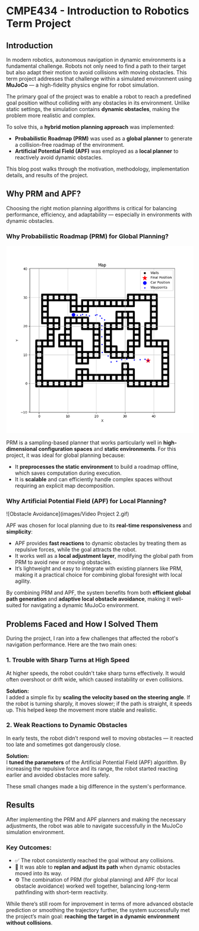 # CMPE434 - Introduction to Robotics Term Project

## Introduction

In modern robotics, autonomous navigation in dynamic environments is a fundamental challenge. Robots not only need to find a path to their target but also adapt their motion to avoid collisions with moving obstacles. This term project addresses that challenge within a simulated environment using **MuJoCo** — a high-fidelity physics engine for robot simulation.

The primary goal of the project was to enable a robot to reach a predefined goal position without colliding with any obstacles in its environment. Unlike static settings, the simulation contains **dynamic obstacles**, making the problem more realistic and complex.

To solve this, a **hybrid motion planning approach** was implemented:
- **Probabilistic Roadmap (PRM)** was used as a **global planner** to generate a collision-free roadmap of the environment.
- **Artificial Potential Field (APF)** was employed as a **local planner** to reactively avoid dynamic obstacles.

This blog post walks through the motivation, methodology, implementation details, and results of the project.

## Why PRM and APF?

Choosing the right motion planning algorithms is critical for balancing performance, efficiency, and adaptability — especially in environments with dynamic obstacles.

### Why Probabilistic Roadmap (PRM) for Global Planning?

![Global Planner](images/GlobalPlanner.png)

PRM is a sampling-based planner that works particularly well in **high-dimensional configuration spaces** and **static environments**. For this project, it was ideal for global planning because:
- It **preprocesses the static environment** to build a roadmap offline, which saves computation during execution.
- It is **scalable** and can efficiently handle complex spaces without requiring an explicit map decomposition.

### Why Artificial Potential Field (APF) for Local Planning?

![Obstacle Avoidance](images/Video Project 2.gif)

APF was chosen for local planning due to its **real-time responsiveness** and **simplicity**:
- APF provides **fast reactions** to dynamic obstacles by treating them as repulsive forces, while the goal attracts the robot.
- It works well as a **local adjustment layer**, modifying the global path from PRM to avoid new or moving obstacles.
- It’s lightweight and easy to integrate with existing planners like PRM, making it a practical choice for combining global foresight with local agility.


By combining PRM and APF, the system benefits from both **efficient global path generation** and **adaptive local obstacle avoidance**, making it well-suited for navigating a dynamic MuJoCo environment.

## Problems Faced and How I Solved Them

During the project, I ran into a few challenges that affected the robot's navigation performance. Here are the two main ones:

### 1. Trouble with Sharp Turns at High Speed

At higher speeds, the robot couldn't take sharp turns effectively. It would often overshoot or drift wide, which caused instability or even collisions.

**Solution:**  
I added a simple fix by **scaling the velocity based on the steering angle**. If the robot is turning sharply, it moves slower; if the path is straight, it speeds up. This helped keep the movement more stable and realistic.

### 2. Weak Reactions to Dynamic Obstacles

In early tests, the robot didn’t respond well to moving obstacles — it reacted too late and sometimes got dangerously close.

**Solution:**  
I **tuned the parameters** of the Artificial Potential Field (APF) algorithm. By increasing the repulsive force and its range, the robot started reacting earlier and avoided obstacles more safely.

These small changes made a big difference in the system's performance.

## Results

After implementing the PRM and APF planners and making the necessary adjustments, the robot was able to navigate successfully in the MuJoCo simulation environment.

### Key Outcomes:

- ✅ The robot consistently reached the goal without any collisions.
- 🔁 It was able to **replan and adjust its path** when dynamic obstacles moved into its way.
- ⚙️ The combination of PRM (for global planning) and APF (for local obstacle avoidance) worked well together, balancing long-term pathfinding with short-term reactivity.


While there’s still room for improvement in terms of more advanced obstacle prediction or smoothing the trajectory further, the system successfully met the project’s main goal: **reaching the target in a dynamic environment without collisions**.

